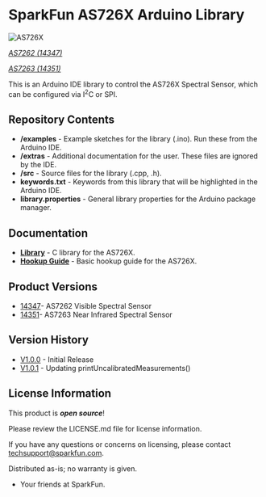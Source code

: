 SparkFun AS726X Arduino Library
========================================

![AS726X](https://github.com/sparkfun/Sparkfun_AS726X_Arduino_Library/blob/master/extras/14351-01.jpg)

[*AS7262 (14347)*](https://www.sparkfun.com/products/14347)

[*AS7263 (14351)*](https://www.sparkfun.com/products/14351)

This is an Arduino IDE library to control the AS726X Spectral Sensor, which can be configured via I<sup>2</sup>C or SPI.

Repository Contents
-------------------

* **/examples** - Example sketches for the library (.ino). Run these from the Arduino IDE. 
* **/extras** - Additional documentation for the user. These files are ignored by the IDE. 
* **/src** - Source files for the library (.cpp, .h).
* **keywords.txt** - Keywords from this library that will be highlighted in the Arduino IDE. 
* **library.properties** - General library properties for the Arduino package manager. 

Documentation
--------------
* **[Library](https://github.com/sparkfun/Qwiic_Spectral_Sensor_AS726X)** - C library for the AS726X.
* **[Hookup Guide](https://learn.sparkfun.com/tutorials/as726x-nirvi)** - Basic hookup guide for the AS726X.

Product Versions
----------------
* [14347](https://www.sparkfun.com/products/14347)- AS7262 Visible Spectral Sensor
* [14351](https://www.sparkfun.com/products/14351)- AS7263 Near Infrared Spectral Sensor

Version History
---------------
* [V1.0.0](https://github.com/sparkfun/Sparkfun_AS726X_Arduino_Library/releases/tag/V1.0.0) - Initial Release
* [V1.0.1](https://github.com/sparkfun/Sparkfun_AS726X_Arduino_Library/releases/tag/V1.0.1) - Updating printUncalibratedMeasurements()


License Information
-------------------

This product is _**open source**_! 

Please review the LICENSE.md file for license information. 

If you have any questions or concerns on licensing, please contact techsupport@sparkfun.com.

Distributed as-is; no warranty is given.

- Your friends at SparkFun.

_<COLLABORATION CREDIT>_
